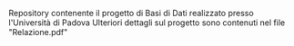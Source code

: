 Repository contenente il progetto di Basi di Dati realizzato presso l'Università di Padova
Ulteriori dettagli sul progetto sono contenuti nel file "Relazione.pdf"
